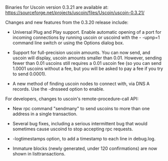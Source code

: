 Binaries for Uscoin version 0.3.21 are available at:
  https://sourceforge.net/projects/uscoin/files/Uscoin/uscoin-0.3.21/

Changes and new features from the 0.3.20 release include:

* Universal Plug and Play support.  Enable automatic opening of a port for incoming connections by running uscoin or uscoind with the - -upnp=1 command line switch or using the Options dialog box.

* Support for full-precision uscoin amounts.  You can now send, and uscoin will display, uscoin amounts smaller than 0.01.  However, sending fewer than 0.01 uscoins still requires a 0.01 uscoin fee (so you can send 1.0001 uscoins without a fee, but you will be asked to pay a fee if you try to send 0.0001).

* A new method of finding uscoin nodes to connect with, via DNS A records. Use the -dnsseed option to enable.

For developers, changes to uscoin's remote-procedure-call API:

* New rpc command "sendmany" to send uscoins to more than one address in a single transaction.

* Several bug fixes, including a serious intermittent bug that would sometimes cause uscoind to stop accepting rpc requests. 

* -logtimestamps option, to add a timestamp to each line in debug.log.

* Immature blocks (newly generated, under 120 confirmations) are now shown in listtransactions.
